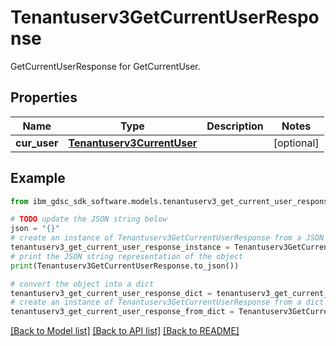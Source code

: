 # Tenantuserv3GetCurrentUserResponse

GetCurrentUserResponse for GetCurrentUser.

## Properties

Name | Type | Description | Notes
------------ | ------------- | ------------- | -------------
**cur_user** | [**Tenantuserv3CurrentUser**](Tenantuserv3CurrentUser.md) |  | [optional] 

## Example

```python
from ibm_gdsc_sdk_software.models.tenantuserv3_get_current_user_response import Tenantuserv3GetCurrentUserResponse

# TODO update the JSON string below
json = "{}"
# create an instance of Tenantuserv3GetCurrentUserResponse from a JSON string
tenantuserv3_get_current_user_response_instance = Tenantuserv3GetCurrentUserResponse.from_json(json)
# print the JSON string representation of the object
print(Tenantuserv3GetCurrentUserResponse.to_json())

# convert the object into a dict
tenantuserv3_get_current_user_response_dict = tenantuserv3_get_current_user_response_instance.to_dict()
# create an instance of Tenantuserv3GetCurrentUserResponse from a dict
tenantuserv3_get_current_user_response_from_dict = Tenantuserv3GetCurrentUserResponse.from_dict(tenantuserv3_get_current_user_response_dict)
```
[[Back to Model list]](../README.md#documentation-for-models) [[Back to API list]](../README.md#documentation-for-api-endpoints) [[Back to README]](../README.md)


